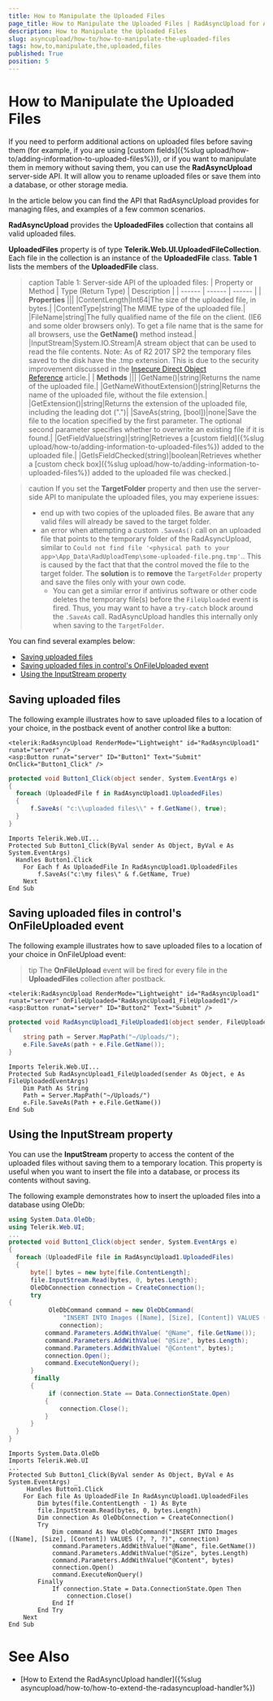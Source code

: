 ```yaml
---
title: How to Manipulate the Uploaded Files
page_title: How to Manipulate the Uploaded Files | RadAsyncUpload for ASP.NET AJAX Documentation
description: How to Manipulate the Uploaded Files
slug: asyncupload/how-to/how-to-manipulate-the-uploaded-files
tags: how,to,manipulate,the,uploaded,files
published: True
position: 5
---
```


# How to Manipulate the Uploaded Files

If you need to perform additional actions on uploaded files before saving them (for example, if you are using [custom fields]({%slug upload/how-to/adding-information-to-uploaded-files%})), or if you want to manipulate them in memory without saving them, you can use the **RadAsyncUpload** server-side API. It will allow you to rename uploaded files or save them into a database, or other storage media.

In the article below you can find the API that RadAsyncUpload provides for managing files, and examples of a few common scenarios.

**RadAsyncUpload** provides the **UploadedFiles**  collection that contains all valid uploaded files.

**UploadedFiles** property is of type **Telerik.Web.UI.UploadedFileCollection**. Each file in the collection is an instance of the **UploadedFile** class. **Table 1** lists the members of the **UploadedFile** class.

>caption Table 1: Server-side API of the uploaded files:
| Property or Method | Type (Return Type) | Description |
| ------ | ------ | ------ |
| **Properties** |||
|ContentLength|Int64|The size of the uploaded file, in bytes.|
|ContentType|string|The MIME type of the uploaded file.|
|FileName|string|The fully qualified name of the file on the client. (IE6 and some older browsers only). To get a file name that is the same for all browsers, use the **GetName()** method instead.|
|InputStream|System.IO.Stream|A stream object that can be used to read the file contents. Note: As of R2 2017 SP2 the temporary files saved to the disk have the .tmp extension. This is due to the security improvement discussed in the [Insecure Direct Object Reference](http://www.telerik.com/support/kb/aspnet-ajax/upload-(async)/details/insecure-direct-object-reference) article.|
| **Methods** |||
|GetName()|string|Returns the name of the uploaded file.|
|GetNameWithoutExtension()|string|Returns the name of the uploaded file, without the file extension.|
|GetExtension()|string|Returns the extension of the uploaded file, including the leading dot (".")|
|SaveAs(string, [bool])|none|Save the file to the location specified by the first parameter. The optional second parameter specifies whether to overwrite an existing file if it is found.|
|GetFieldValue(string)|string|Retrieves a [custom field]({%slug upload/how-to/adding-information-to-uploaded-files%}) added to the uploaded file.|
|GetIsFieldChecked(string)|boolean|Retrieves whether a [custom check box]({%slug upload/how-to/adding-information-to-uploaded-files%}) added to the uploaded file was checked.|

>caution If you set the **TargetFolder** property and then use the server-side API to manipulate the uploaded files, you may experiene issues:
>
> * end up with two copies of the uploaded files. Be aware that any valid files will already be saved to the target folder.
> * an error when attempting a custom `.SaveAs()` call on an uploaded file that points to the temporary folder of the RadAsyncUpload, similar to `Could not find file '<physical path to your app>\App_Data\RadUploadTemp\some-uploaded-file.png.tmp'`.. This is caused by the fact that that the control moved the file to the target folder. The **solution** is to **remove** the `TargetFolder` property and save the files only with your own code.
>   * You can get a similar error if antivirus software or other code deletes the temporary file(s) before the `FileUploaded` event is fired. Thus, you may want to have a `try-catch` block around the `.SaveAs` call. RadAsyncUpload handles this internally only when saving to the `TargetFolder`.

You can find several examples below:

* [Saving uploaded files](#saving-uploaded-files)
* [Saving uploaded files in control's OnFileUploaded event](#saving-uploaded-files-in-controls-onfileuploaded-event)
* [Using the InputStream property](#using-the-inputstream-property)

## Saving uploaded files

The following example illustrates how to save uploaded files to a location of your choice, in the postback event of another control like a button:

````ASP.NET
<telerik:RadAsyncUpload RenderMode="Lightweight" id="RadAsyncUpload1" runat="server" />
<asp:Button runat="server" ID="Button1" Text="Submit" OnClick="Button1_Click" />
````

````C#
protected void Button1_Click(object sender, System.EventArgs e)
{
  foreach (UploadedFile f in RadAsyncUpload1.UploadedFiles)
  {
      f.SaveAs( "c:\\uploaded files\\" + f.GetName(), true);
  }
}
````
````VB.NET	
Imports Telerik.Web.UI...
Protected Sub Button1_Click(ByVal sender As Object, ByVal e As System.EventArgs) _
  Handles Button1.Click
    For Each f As UploadedFile In RadAsyncUpload1.UploadedFiles
        f.SaveAs("c:\my files\" & f.GetName, True)
    Next
End Sub 
````

## Saving uploaded files in control's OnFileUploaded event

The following example illustrates how to save uploaded files to a location of your choice in OnFileUpload event:

>tip The **OnFileUpload** event will be fired for every file in the **UploadedFiles** collection after postback.

````ASPNET
<telerik:RadAsyncUpload RenderMode="Lightweight" id="RadAsyncUpload1" runat="server" OnFileUploaded="RadAsyncUpload1_FileUploaded1"/>
<asp:Button runat="server" ID="Button2" Text="Submit" />
````

````C#
protected void RadAsyncUpload1_FileUploaded1(object sender, FileUploadedEventArgs e)
{
    string path = Server.MapPath("~/Uploads/");
    e.File.SaveAs(path + e.File.GetName());
}
````
````VB.NET
Imports Telerik.Web.UI...
Protected Sub RadAsyncUpload1_FileUploaded(sender As Object, e As FileUploadedEventArgs)
    Dim Path As String
    Path = Server.MapPath("~/Uploads/")
    e.File.SaveAs(Path + e.File.GetName())
End Sub
````

## Using the InputStream property

You can use the **InputStream** property to access the content of the uploaded files without saving them to a temporary location. This property is useful when you want to insert the file into a database, or process its contents without saving.

The following example demonstrates how to insert the uploaded files into a database using OleDb:

````C#	    
using System.Data.OleDb;
using Telerik.Web.UI;
...
protected void Button1_Click(object sender, System.EventArgs e)
{
  foreach (UploadedFile file in RadAsyncUpload1.UploadedFiles)
  {
      byte[] bytes = new byte[file.ContentLength];
      file.InputStream.Read(bytes, 0, bytes.Length);
      OleDbConnection connection = CreateConnection();
      try
{
           OleDbCommand command = new OleDbCommand(
               "INSERT INTO Images ([Name], [Size], [Content]) VALUES (?, ?, ?)",
              connection);
          command.Parameters.AddWithValue( "@Name", file.GetName());
          command.Parameters.AddWithValue( "@Size", bytes.Length);
          command.Parameters.AddWithValue( "@Content", bytes);
          connection.Open();
          command.ExecuteNonQuery();
      }
       finally
      {
           if (connection.State == Data.ConnectionState.Open)
          {
              connection.Close();
          }
      }
  }
} 
````
````VB.NET
Imports System.Data.OleDb
Imports Telerik.Web.UI
...
Protected Sub Button1_Click(ByVal sender As Object, ByVal e As System.EventArgs) _
     Handles Button1.Click
    For Each file As UploadedFile In RadAsyncUpload1.UploadedFiles
        Dim bytes(file.ContentLength - 1) As Byte
        file.InputStream.Read(bytes, 0, bytes.Length)
        Dim connection As OleDbConnection = CreateConnection()
        Try
            Dim command As New OleDbCommand("INSERT INTO Images ([Name], [Size], [Content]) VALUES (?, ?, ?)", connection)
            command.Parameters.AddWithValue("@Name", file.GetName())
            command.Parameters.AddWithValue("@Size", bytes.Length)
            command.Parameters.AddWithValue("@Content", bytes)
            connection.Open()
            command.ExecuteNonQuery()
        Finally
            If connection.State = Data.ConnectionState.Open Then
                connection.Close()
            End If
        End Try
    Next
End Sub
````

# See Also

 * [How to Extend the RadAsyncUpload handler]({%slug asyncupload/how-to/how-to-extend-the-radasyncupload-handler%})
